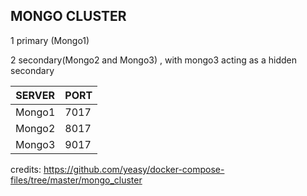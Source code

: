 ## MONGO CLUSTER





1 primary (Mongo1)

2 secondary(Mongo2 and Mongo3) , with mongo3 acting as a hidden secondary

|SERVER|PORT|
|------|----|
|Mongo1|7017|
|Mongo2|8017|
|Mongo3|9017|



credits: https://github.com/yeasy/docker-compose-files/tree/master/mongo_cluster
